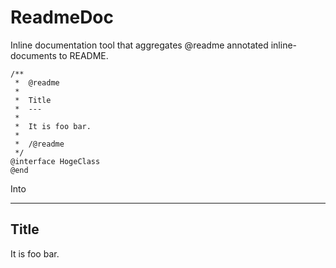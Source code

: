 ReadmeDoc
=========

Inline documentation tool that aggregates @readme annotated inline-documents to README.

```objc
/**
 *  @readme
 *
 *  Title
 *  ---
 *
 *  It is foo bar.
 *
 *  /@readme
 */
@interface HogeClass
@end
```

Into

---

Title
---

It is foo bar.
